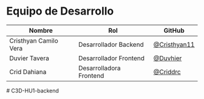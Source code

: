 # Equipo de Desarrollo

| Nombre | Rol | GitHub |
|--------|-----|--------|
| Cristhyan Camilo Vera | Desarrollador Backend| [@Cristhyan11](https://github.com/Cristhyan11) |
| Duvier Tavera | Desarrollador Frontend | [@Duvhier](https://github.com/Duvhierz) |
| Crid Dahiana | Desarrolladora Frontend | [@Criddrc](https://github.com/Criddrc) |
#   C 3 D - H U 1 - b a c k e n d  
 